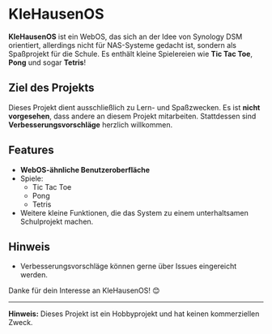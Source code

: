 # KleHausenOS

**KleHausenOS** ist ein WebOS, das sich an der Idee von Synology DSM orientiert, allerdings nicht für NAS-Systeme gedacht ist, sondern als Spaßprojekt für die Schule. Es enthält kleine Spielereien wie **Tic Tac Toe**, **Pong** und sogar **Tetris**!

## Ziel des Projekts

Dieses Projekt dient ausschließlich zu Lern- und Spaßzwecken. Es ist **nicht vorgesehen**, dass andere an diesem Projekt mitarbeiten. Stattdessen sind **Verbesserungsvorschläge** herzlich willkommen.

## Features

- **WebOS-ähnliche Benutzeroberfläche**
- Spiele:
  - Tic Tac Toe
  - Pong
  - Tetris
- Weitere kleine Funktionen, die das System zu einem unterhaltsamen Schulprojekt machen.

## Hinweis

- Verbesserungsvorschläge können gerne über Issues eingereicht werden.

Danke für dein Interesse an KleHausenOS! 😊

---

**Hinweis:** Dieses Projekt ist ein Hobbyprojekt und hat keinen kommerziellen Zweck.

